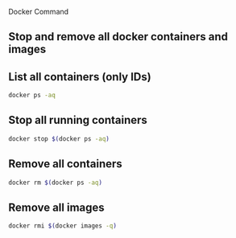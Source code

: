 Docker Command

## Stop and remove all docker containers and images

## List all containers (only IDs)

```bash
docker ps -aq
```

## Stop all running containers

```bash
docker stop $(docker ps -aq)
```

## Remove all containers

```bash
docker rm $(docker ps -aq)
```

## Remove all images

```bash
docker rmi $(docker images -q)
```
